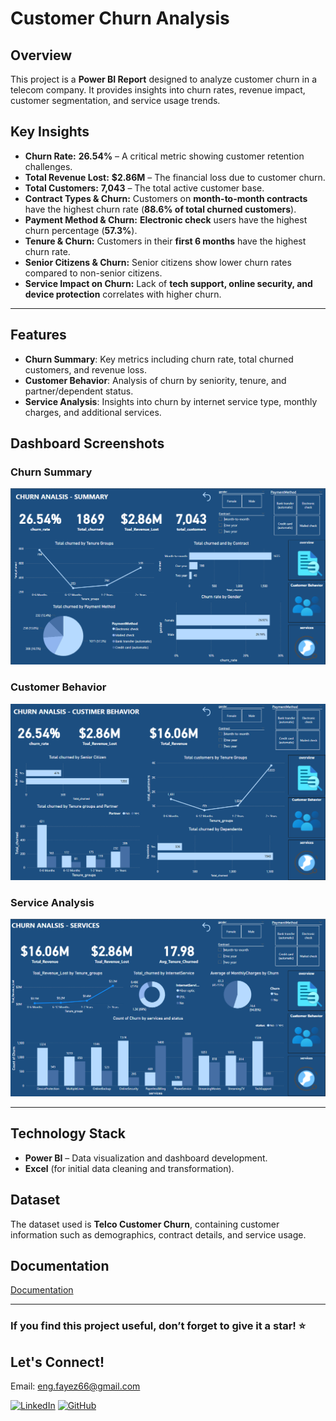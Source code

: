 # Customer Churn Analysis

## Overview
This project is a **Power BI Report** designed to analyze customer churn in a telecom company. It provides insights into churn rates, revenue impact, customer segmentation, and service usage trends.


## Key Insights
- **Churn Rate:** **26.54%** – A critical metric showing customer retention challenges.  
- **Total Revenue Lost:** **$2.86M** – The financial loss due to customer churn.  
- **Total Customers:** **7,043** – The total active customer base.  
- **Contract Types & Churn:** Customers on **month-to-month contracts** have the highest churn rate (**88.6% of total churned customers**).  
- **Payment Method & Churn:** **Electronic check** users have the highest churn percentage (**57.3%**).  
- **Tenure & Churn:** Customers in their **first 6 months** have the highest churn rate.  
- **Senior Citizens & Churn:** Senior citizens show lower churn rates compared to non-senior citizens.  
- **Service Impact on Churn:** Lack of **tech support, online security, and device protection** correlates with higher churn.  

---

## Features
- **Churn Summary**: Key metrics including churn rate, total churned customers, and revenue loss.
- **Customer Behavior**: Analysis of churn by seniority, tenure, and partner/dependent status.
- **Service Analysis**: Insights into churn by internet service type, monthly charges, and additional services.

## Dashboard Screenshots
### Churn Summary
![Churn Summary](Report_Snapshots/1.png)

### Customer Behavior
![Customer Behavior](Report_Snapshots/2.png)

### Service Analysis
![Service Analysis](Report_Snapshots/3.png)

---

##  Technology Stack  
- **Power BI** – Data visualization and dashboard development.
- **Excel** (for initial data cleaning and transformation).

## Dataset
The dataset used is **Telco Customer Churn**, containing customer information such as demographics, contract details, and service usage.

## Documentation 
[Documentation](Reports/Objectives.docx)

---

### If you find this project useful, don’t forget to give it a star! ⭐ 

##  Let's Connect!

Email: eng.fayez66@gmail.com
  
[![LinkedIn](https://img.shields.io/badge/LinkedIn-0A66C2?style=for-the-badge&logo=linkedin&logoColor=white)](https://www.linkedin.com/in/fayez-elashmony-812a56351) 
[![GitHub](https://img.shields.io/badge/GitHub-181717?style=for-the-badge&logo=github&logoColor=white)](https://github.com/Fayez66?tab=repositories)  
